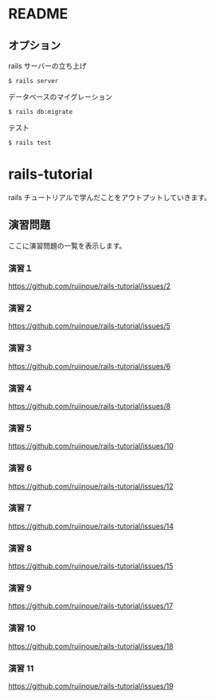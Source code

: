 # README

## オプション

rails サーバーの立ち上げ

```
$ rails server
```

データベースのマイグレーション

```
$ rails db:migrate
```

テスト

```
$ rails test
```

# rails-tutorial

rails チュートリアルで学んだことをアウトプットしていきます。

## 演習問題

ここに演習問題の一覧を表示します。

### 演習１

https://github.com/ruiinoue/rails-tutorial/issues/2

### 演習２

https://github.com/ruiinoue/rails-tutorial/issues/5

### 演習３

https://github.com/ruiinoue/rails-tutorial/issues/6

### 演習４

https://github.com/ruiinoue/rails-tutorial/issues/8

### 演習５

https://github.com/ruiinoue/rails-tutorial/issues/10

### 演習 6

https://github.com/ruiinoue/rails-tutorial/issues/12

### 演習７

https://github.com/ruiinoue/rails-tutorial/issues/14

### 演習 8

https://github.com/ruiinoue/rails-tutorial/issues/15

### 演習９

https://github.com/ruiinoue/rails-tutorial/issues/17

### 演習 10

https://github.com/ruiinoue/rails-tutorial/issues/18

### 演習 11

https://github.com/ruiinoue/rails-tutorial/issues/19
